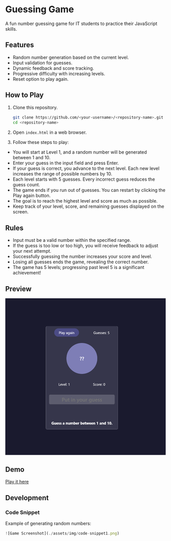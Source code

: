 # Guessing Game

A fun number guessing game for IT students to practice their JavaScript skills.

## Features
- Random number generation based on the current level.
- Input validation for guesses.
- Dynamic feedback and score tracking.
- Progressive difficulty with increasing levels.
- Reset option to play again.

## How to Play
1. Clone this repository.
   ```bash
   git clone https://github.com/<your-username>/<repository-name>.git
   cd <repository-name>
   ```
2. Open `index.html` in a web browser.

3. Follow these steps to play:
- You will start at Level 1, and a random number will be generated between 1 and 10.
- Enter your guess in the input field and press Enter.
- If your guess is correct, you advance to the next level. Each new level increases the range of possible numbers by 10.
- Each level starts with 5 guesses. Every incorrect guess reduces the guess count.
- The game ends if you run out of guesses. You can restart by clicking the Play again button.
- The goal is to reach the highest level and score as much as possible.
- Keep track of your level, score, and remaining guesses displayed on the screen.

## Rules
- Input must be a valid number within the specified range.
- If the guess is too low or too high, you will receive feedback to adjust your next attempt.
- Successfully guessing the number increases your score and level.
- Losing all guesses ends the game, revealing the correct number.
- The game has 5 levels; progressing past level 5 is a significant achievement!

## Preview
![Game Screenshot](./assets/img/game-preview.png)

## Demo
[Play it here](https://mrshuaibu.github.io/number-guess/)

## Development
### Code Snippet
Example of generating random numbers:
```javascript
![Game Screenshot](./assets/img/code-snippet1.png)
